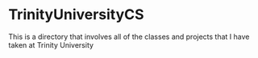 # TrinityUniversityCS
This is a directory that involves all of the classes and projects that I have taken at Trinity University
